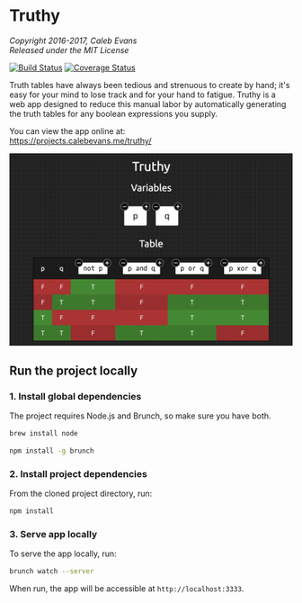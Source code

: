 # Truthy

*Copyright 2016-2017, Caleb Evans*  
*Released under the MIT License*

[![Build Status](https://travis-ci.org/caleb531/truthy.svg?branch=master)](https://travis-ci.org/caleb531/truthy)
[![Coverage Status](https://coveralls.io/repos/github/caleb531/truthy/badge.svg?branch=master)](https://coveralls.io/github/caleb531/truthy?branch=master)

Truth tables have always been tedious and strenuous to create by hand; it's easy
for your mind to lose track and for your hand to fatigue. Truthy is a web app
designed to reduce this manual labor by automatically generating the truth
tables for any boolean expressions you supply.

You can view the app online at:  
https://projects.calebevans.me/truthy/

![Truthy in action](screenshot.png)

## Run the project locally

### 1. Install global dependencies

The project requires Node.js and Brunch, so make sure you have both.

```bash
brew install node
```

```bash
npm install -g brunch
```

### 2. Install project dependencies

From the cloned project directory, run:

```bash
npm install
```

### 3. Serve app locally

To serve the app locally, run:

```bash
brunch watch --server
```

When run, the app will be accessible at `http://localhost:3333`.

